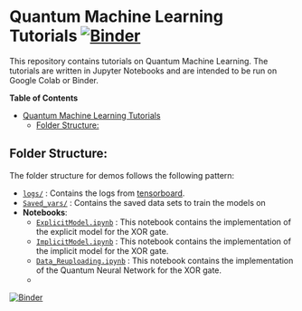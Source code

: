 # Quantum Machine Learning Tutorials [![Binder](https://mybinder.org/badge_logo.svg)](https://mybinder.org/v2/gh/vinayak19th/QML-Tutorials/master?labpath=Explicit%2520Model.ipynb)

This repository contains tutorials on Quantum Machine Learning. The tutorials are written in Jupyter Notebooks and are intended to be run on Google Colab or Binder. 

**Table of Contents**
- [Quantum Machine Learning Tutorials ](#quantum-machine-learning-tutorials-)
  - [Folder Structure:](#folder-structure)


## Folder Structure:
The folder structure for demos follows the following pattern:
* [`logs/`](logs/) : Contains the logs from [tensorboard](https://www.tensorflow.org/tensorboard).
*  [`Saved_vars/`](Saved_vars/) : Contains the saved data sets to train the models on
*  **Notebooks**:
   *  [`ExplicitModel.ipynb`](ExplicitModel.ipynb) : This notebook contains the implementation of the explicit model for the XOR gate.
   *  [`ImplicitModel.ipynb`](ImplicitModel.ipynb) : This notebook contains the implementation of the implicit model for the XOR gate.
   *  [`Data_Reuploading.ipynb`](Quantum%20Neural%20Network.ipynb) : This notebook contains the implementation of the Quantum Neural Network for the XOR gate.
   *   


[![Binder](https://mybinder.org/badge_logo.svg)](https://mybinder.org/v2/gh/vinayak19th/QML-Tutorials/master?labpath=Explicit%2520Model.ipynb)